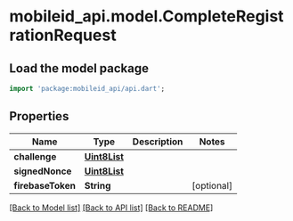 # mobileid_api.model.CompleteRegistrationRequest

## Load the model package
```dart
import 'package:mobileid_api/api.dart';
```

## Properties
Name | Type | Description | Notes
------------ | ------------- | ------------- | -------------
**challenge** | [**Uint8List**](Uint8List.md) |  | 
**signedNonce** | [**Uint8List**](Uint8List.md) |  | 
**firebaseToken** | **String** |  | [optional] 

[[Back to Model list]](../README.md#documentation-for-models) [[Back to API list]](../README.md#documentation-for-api-endpoints) [[Back to README]](../README.md)


